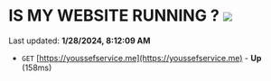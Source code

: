 # IS MY WEBSITE RUNNING ? [![](https://img.shields.io/static/v1?label=Sponsor&message=%E2%9D%A4&logo=GitHub&color=%23fe8e86)](https://github.com/sponsors/<username>)

Last updated: **1/28/2024, 8:12:09 AM**

- `GET` [https://youssefservice.me](https://youssefservice.me) - **Up** (158ms)
